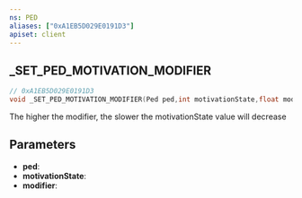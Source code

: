 ```yaml
---
ns: PED
aliases: ["0xA1EB5D029E0191D3"]
apiset: client
---
```

## _SET_PED_MOTIVATION_MODIFIER

```c
// 0xA1EB5D029E0191D3
void _SET_PED_MOTIVATION_MODIFIER(Ped ped,int motivationState,float modifier);
```

The higher the modifier, the slower the motivationState value will decrease

## Parameters
* **ped**:
* **motivationState**:
* **modifier**:



